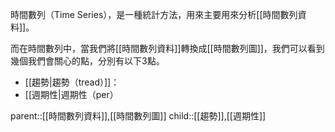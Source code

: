 時間數列（Time Series），是一種統計方法，用來主要用來分析[[時間數列資料]]。

而在時間數列中，當我們將[[時間數列資料]]轉換成[[時間數列圖]]，我們可以看到幾個我們會關心的點，分別有以下3點。
- [[趨勢|趨勢（tread）]]：
- [[週期性|週期性（per）

parent::[[時間數列資料]],[[時間數列圖]]
child::[[趨勢]],[[週期性]]